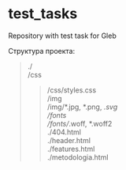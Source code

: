 # test_tasks
Repository with test task for Gleb

Структура проекта:  
> ./  
> /css  
>> /css/styles.css  
> /img  
>> /img/*.jpg, *.png, *.svg  
> /fonts  
>> /fonts/*.woff, *.woff2  
> ./404.html  
> ./header.html  
> ./features.html  
> ./metodologia.html  
